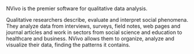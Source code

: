 NVivo is the premier software for qualitative data analysis.

Qualitative researchers describe, evaluate and interpret social phenomena. They analyze data from interviews, surveys, field notes,
web pages and journal articles and work in sectors from social science and 
education to healthcare and business. NVivo allows them to organize, analyze and visualize their data, finding the patterns it contains.
